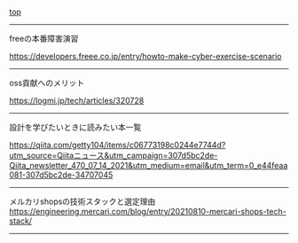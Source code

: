 [top](README.md)

---
freeの本番障害演習

https://developers.freee.co.jp/entry/howto-make-cyber-exercise-scenario

---
oss貢献へのメリット

https://logmi.jp/tech/articles/320728

---
設計を学びたいときに読みたい本一覧

https://qiita.com/getty104/items/c06773198c0244e7744d?utm_source=Qiitaニュース&utm_campaign=307d5bc2de-Qiita_newsletter_470_07_14_2021&utm_medium=email&utm_term=0_e44feaa081-307d5bc2de-34707045

---
メルカリshopsの技術スタックと選定理由
https://engineering.mercari.com/blog/entry/20210810-mercari-shops-tech-stack/

---

